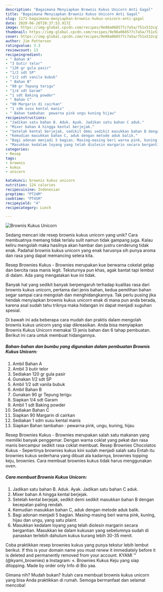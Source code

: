 ```yaml
---
description: "Bagaimana Menyiapkan Brownis Kukus Unicorn Anti Gagal"
title: "Bagaimana Menyiapkan Brownis Kukus Unicorn Anti Gagal"
slug: 1171-bagaimana-menyiapkan-brownis-kukus-unicorn-anti-gagal
date: 2020-06-26T20:37:53.917Z
image: https://img-global.cpcdn.com/recipes/9e98a068577c7a5a/751x532cq70/brownis-kukus-unicorn-foto-resep-utama.jpg
thumbnail: https://img-global.cpcdn.com/recipes/9e98a068577c7a5a/751x532cq70/brownis-kukus-unicorn-foto-resep-utama.jpg
cover: https://img-global.cpcdn.com/recipes/9e98a068577c7a5a/751x532cq70/brownis-kukus-unicorn-foto-resep-utama.jpg
author: Jim Patterson
ratingvalue: 3.3
reviewcount: 13
recipeingredient:
- " Bahan A"
- "3 butir telor"
- "120 gr gula pasir"
- "1/2 sdt SP"
- "1/2 sdt vanila bubuk"
- " Bahan B"
- "90 gr Tepung terigu"
- "1/4 sdt Garam"
- "1 sdt Baking powder"
- " Bahan C"
- "90 Margarin di cairkan"
- "1 sdm susu kental manis"
- " Bahan tambahan  pewarna pink ungu kuning hijau"
recipeinstructions:
- "Jadikan satu bahan B. Aduk. Ayak. Jadikan satu bahan C aduk."
- "Mixer bahan A hingga kental berjejak."
- "Setelah kental berjejak, sedikit demi sedikit masukkan bahan B dengan kecepatan paling rendah."
- "Kemudian masukkan bahan C, aduk dengan metode aduk balik."
- "Bagi adonan menjadi 5 bagian. Masing-masing beri warna pink, kuning, hijau dan ungu, yang satu plaint."
- "Masukkan kedalam loyang yang telah diolesin margarin secara bergantian. Masukkan ke dalam kukusan yang sebelumnya sudah di panaskan terlebih dahulum kukus kurang lebih 30-35 menit."
categories:
- Resep
tags:
- brownis
- kukus
- unicorn

katakunci: brownis kukus unicorn 
nutrition: 124 calories
recipecuisine: Indonesian
preptime: "PT24M"
cooktime: "PT45M"
recipeyield: "4"
recipecategory: Lunch

---
```



![Brownis Kukus Unicorn](https://img-global.cpcdn.com/recipes/9e98a068577c7a5a/751x532cq70/brownis-kukus-unicorn-foto-resep-utama.jpg)

Sedang mencari ide resep brownis kukus unicorn yang unik? Cara membuatnya memang tidak terlalu sulit namun tidak gampang juga. Kalau keliru mengolah maka hasilnya akan hambar dan justru cenderung tidak enak. Padahal brownis kukus unicorn yang enak harusnya sih punya aroma dan rasa yang dapat memancing selera kita.

Resep Brownies Kukus - Brownies merupakan kue berwarna cokelat gelap dan bercita rasa manis legit. Teksturnya pun khas, agak bantat tapi lembut di dalam. Ada yang mengatakan kue ini tidak.

Banyak hal yang sedikit banyak berpengaruh terhadap kualitas rasa dari brownis kukus unicorn, pertama dari jenis bahan, kedua pemilihan bahan segar sampai cara mengolah dan menghidangkannya. Tak perlu pusing jika hendak menyiapkan brownis kukus unicorn enak di mana pun anda berada, karena asal sudah tahu triknya maka hidangan ini dapat menjadi suguhan spesial.


Di bawah ini ada beberapa cara mudah dan praktis dalam mengolah brownis kukus unicorn yang siap dikreasikan. Anda bisa menyiapkan Brownis Kukus Unicorn memakai 13 jenis bahan dan 6 tahap pembuatan. Berikut ini cara untuk membuat hidangannya.

<!--inarticleads1-->

##### Bahan-bahan dan bumbu yang digunakan dalam pembuatan Brownis Kukus Unicorn:

1. Ambil  Bahan A
1. Ambil 3 butir telor
1. Sediakan 120 gr gula pasir
1. Gunakan 1/2 sdt SP
1. Ambil 1/2 sdt vanila bubuk
1. Ambil  Bahan B
1. Gunakan 90 gr Tepung terigu
1. Siapkan 1/4 sdt Garam
1. Ambil 1 sdt Baking powder
1. Sediakan  Bahan C
1. Siapkan 90 Margarin di cairkan
1. Sediakan 1 sdm susu kental manis
1. Siapkan  Bahan tambahan : pewarna pink, ungu, kuning, hijau


Resep Brownies Kukus - Brownies merupakan salah satu makanan yang memiliki banyak penggemar. Dengan warna coklat yang pekat dan rasa manis bercampur sedikit rasa coklat membuat. Resep Brownies Chocolatos Kukus - Sepertinya brownies kukus kini sudah menjadi salah satu Entah itu brownies kukus sederhana yang dibuat ala kadarnya, brownies topping keju, brownies. Cara membuat brownies kukus tidak harus menggunakan oven. 

<!--inarticleads2-->

##### Cara membuat Brownis Kukus Unicorn:

1. Jadikan satu bahan B. Aduk. Ayak. Jadikan satu bahan C aduk.
1. Mixer bahan A hingga kental berjejak.
1. Setelah kental berjejak, sedikit demi sedikit masukkan bahan B dengan kecepatan paling rendah.
1. Kemudian masukkan bahan C, aduk dengan metode aduk balik.
1. Bagi adonan menjadi 5 bagian. Masing-masing beri warna pink, kuning, hijau dan ungu, yang satu plaint.
1. Masukkan kedalam loyang yang telah diolesin margarin secara bergantian. Masukkan ke dalam kukusan yang sebelumnya sudah di panaskan terlebih dahulum kukus kurang lebih 30-35 menit.


Coba praktikkan resep brownies kukus yang punya tekstur lebih lembut berikut. If this is your domain name you must renew it immediately before it is deleted and permanently removed from your account. KYAMI ™️ (@kyami_brownies) в Instagram: «. Brownies Kukus Keju yang siap ditopping. Made by order only Info di Bio yaa. 

Gimana nih? Mudah bukan? Itulah cara membuat brownis kukus unicorn yang bisa Anda praktikkan di rumah. Semoga bermanfaat dan selamat mencoba!
